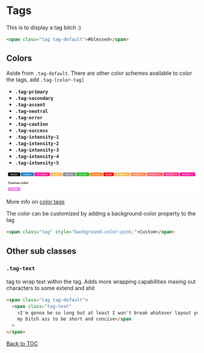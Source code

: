 # Tags

This is to display a tag bitch :)

```html
<span class="tag tag-default">#blessed</span>
```

## Colors

Aside from `.tag-default`. There are other color schemes available to color the tags, add `.tag-[color-tag]`

- **`.tag-primary`**
- **`.tag-secondary`**
- **`.tag-accent`**
- **`.tag-neutral`**
- **`.tag-error`**
- **`.tag-caution`**
- **`.tag-success`**
- **`.tag-intensity-1`**
- **`.tag-intensity-2`**
- **`.tag-intensity-3`**
- **`.tag-intensity-4`**
- **`.tag-intensity-5`**

![](../../images/tags.png)

More info on [color tags](../scaffolding/colors.md#color-tags)

The color can be customized by adding a background-color property to the tag

```html
<span class="tag" style="background-color:pink;">Custom</span>
```

## Other sub classes

### `.tag-text`

tag to wrap text within the tag. Adds more wrapping capabilities maxing out characters to some extend and shit

```html
<span class="tag tag-default">
  <span class="tag-text"
    >I'm gonna be so long but at least I won't break whatever layout you have that needs
    my bitch ass to be short and concise</span
  >
</span>
```

[Back to TOC](../../../readme.md)
